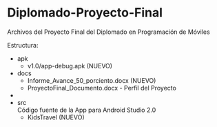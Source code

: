 # Diplomado-Proyecto-Final
Archivos del Proyecto Final del Diplomado en Programación de Móviles

Estructura:</br>
<UL>
	<LI>apk
		<UL>
			<LI>v1.0/app-debug.apk (NUEVO)
		</UL>
	<LI>docs
		<UL>
			<LI>Informe_Avance_50_porciento.docx (NUEVO)
			<LI>ProyectoFinal_Documento.docx - Perfil del Proyecto
		</UL>
	<LI>
	<LI>src<BR>
		C&oacute;digo fuente de la App para Android Studio 2.0
		<UL>
			<LI>KidsTravel (NUEVO)
		</UL>
</UL>
